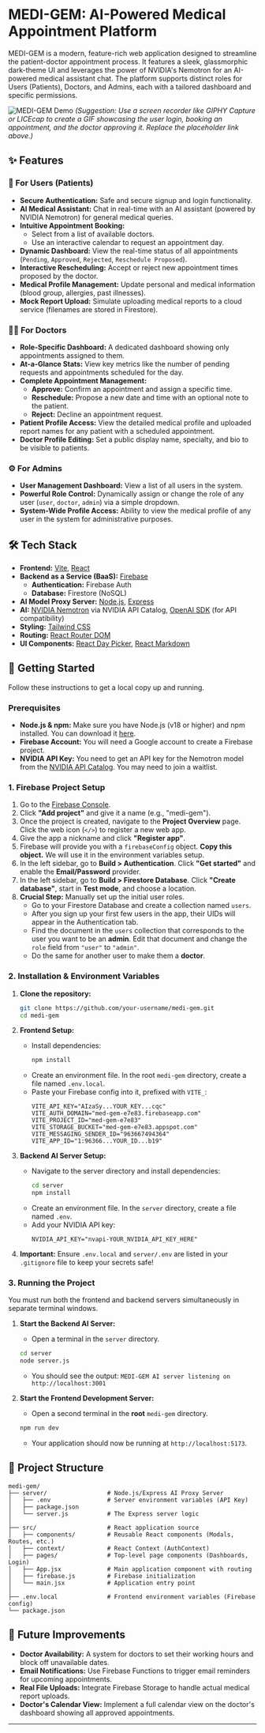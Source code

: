# MEDI-GEM: AI-Powered Medical Appointment Platform

MEDI-GEM is a modern, feature-rich web application designed to streamline the patient-doctor appointment process. It features a sleek, glassmorphic dark-theme UI and leverages the power of NVIDIA's Nemotron for an AI-powered medical assistant chat. The platform supports distinct roles for Users (Patients), Doctors, and Admins, each with a tailored dashboard and specific permissions.

![MEDI-GEM Demo](https://placehold.co/800x450/000000/FFFFFF/png?text=Replace+this+with+a+GIF+of+your+app!)
*(Suggestion: Use a screen recorder like GIPHY Capture or LICEcap to create a GIF showcasing the user login, booking an appointment, and the doctor approving it. Replace the placeholder link above.)*

## ✨ Features

### 👤 For Users (Patients)
*   **Secure Authentication:** Safe and secure signup and login functionality.
*   **AI Medical Assistant:** Chat in real-time with an AI assistant (powered by NVIDIA Nemotron) for general medical queries.
*   **Intuitive Appointment Booking:**
    *   Select from a list of available doctors.
    *   Use an interactive calendar to request an appointment day.
*   **Dynamic Dashboard:** View the real-time status of all appointments (`Pending`, `Approved`, `Rejected`, `Reschedule Proposed`).
*   **Interactive Rescheduling:** Accept or reject new appointment times proposed by the doctor.
*   **Medical Profile Management:** Update personal and medical information (blood group, allergies, past illnesses).
*   **Mock Report Upload:** Simulate uploading medical reports to a cloud service (filenames are stored in Firestore).

### 👨‍⚕️ For Doctors
*   **Role-Specific Dashboard:** A dedicated dashboard showing only appointments assigned to them.
*   **At-a-Glance Stats:** View key metrics like the number of pending requests and appointments scheduled for the day.
*   **Complete Appointment Management:**
    *   **Approve:** Confirm an appointment and assign a specific time.
    *   **Reschedule:** Propose a new date and time with an optional note to the patient.
    *   **Reject:** Decline an appointment request.
*   **Patient Profile Access:** View the detailed medical profile and uploaded report names for any patient with a scheduled appointment.
*   **Doctor Profile Editing:** Set a public display name, specialty, and bio to be visible to patients.

### ⚙️ For Admins
*   **User Management Dashboard:** View a list of all users in the system.
*   **Powerful Role Control:** Dynamically assign or change the role of any user (`user`, `doctor`, `admin`) via a simple dropdown.
*   **System-Wide Profile Access:** Ability to view the medical profile of any user in the system for administrative purposes.

## 🛠️ Tech Stack

*   **Frontend:** [Vite](https://vitejs.dev/), [React](https://reactjs.org/)
*   **Backend as a Service (BaaS):** [Firebase](https://firebase.google.com/)
    *   **Authentication:** Firebase Auth
    *   **Database:** Firestore (NoSQL)
*   **AI Model Proxy Server:** [Node.js](https://nodejs.org/), [Express](https://expressjs.com/)
*   **AI:** [NVIDIA Nemotron](https://developer.nvidia.com/nemotron-3-8b) via NVIDIA API Catalog, [OpenAI SDK](https://www.npmjs.com/package/openai) (for API compatibility)
*   **Styling:** [Tailwind CSS](https://tailwindcss.com/)
*   **Routing:** [React Router DOM](https://reactrouter.com/)
*   **UI Components:** [React Day Picker](https://react-day-picker.js.org/), [React Markdown](https://github.com/remarkjs/react-markdown)

## 🚀 Getting Started

Follow these instructions to get a local copy up and running.

### Prerequisites

*   **Node.js & npm:** Make sure you have Node.js (v18 or higher) and npm installed. You can download it [here](https://nodejs.org/).
*   **Firebase Account:** You will need a Google account to create a Firebase project.
*   **NVIDIA API Key:** You need to get an API key for the Nemotron model from the [NVIDIA API Catalog](https://build.nvidia.com/explore/discover). You may need to join a waitlist.

### 1. Firebase Project Setup

1.  Go to the [Firebase Console](https://console.firebase.google.com/).
2.  Click **"Add project"** and give it a name (e.g., "medi-gem").
3.  Once the project is created, navigate to the **Project Overview** page. Click the web icon (`</>`) to register a new web app.
4.  Give the app a nickname and click **"Register app"**.
5.  Firebase will provide you with a `firebaseConfig` object. **Copy this object.** We will use it in the environment variables setup.
6.  In the left sidebar, go to **Build > Authentication**. Click **"Get started"** and enable the **Email/Password** provider.
7.  In the left sidebar, go to **Build > Firestore Database**. Click **"Create database"**, start in **Test mode**, and choose a location.
8.  **Crucial Step:** Manually set up the initial user roles.
    *   Go to your Firestore Database and create a collection named `users`.
    *   After you sign up your first few users in the app, their UIDs will appear in the Authentication tab.
    *   Find the document in the `users` collection that corresponds to the user you want to be an **admin**. Edit that document and change the `role` field from `"user"` to `"admin"`.
    *   Do the same for another user to make them a **doctor**.

### 2. Installation & Environment Variables

1.  **Clone the repository:**
    ```bash
    git clone https://github.com/your-username/medi-gem.git
    cd medi-gem
    ```

2.  **Frontend Setup:**
    *   Install dependencies:
        ```bash
        npm install
        ```
    *   Create an environment file. In the root `medi-gem` directory, create a file named `.env.local`.
    *   Paste your Firebase config into it, prefixed with `VITE_`:
        ```.env
        VITE_API_KEY="AIzaSy...YOUR_KEY...cqc"
        VITE_AUTH_DOMAIN="med-gem-e7e83.firebaseapp.com"
        VITE_PROJECT_ID="med-gem-e7e83"
        VITE_STORAGE_BUCKET="med-gem-e7e83.appspot.com"
        VITE_MESSAGING_SENDER_ID="963667494364"
        VITE_APP_ID="1:96366...YOUR_ID...b19"
        ```

3.  **Backend AI Server Setup:**
    *   Navigate to the server directory and install dependencies:
        ```bash
        cd server
        npm install
        ```
    *   Create an environment file. In the `server` directory, create a file named `.env`.
    *   Add your NVIDIA API key:
        ```.env
        NVIDIA_API_KEY="nvapi-YOUR_NVIDIA_API_KEY_HERE"
        ```

4.  **Important:** Ensure `.env.local` and `server/.env` are listed in your `.gitignore` file to keep your secrets safe!

### 3. Running the Project

You must run both the frontend and backend servers simultaneously in separate terminal windows.

1.  **Start the Backend AI Server:**
    *   Open a terminal in the `server` directory.
    ```bash
    cd server
    node server.js
    ```
    *   You should see the output: `MEDI-GEM AI server listening on http://localhost:3001`

2.  **Start the Frontend Development Server:**
    *   Open a second terminal in the **root** `medi-gem` directory.
    ```bash
    npm run dev
    ```
    *   Your application should now be running at `http://localhost:5173`.

## 📂 Project Structure

```
medi-gem/
├── server/                 # Node.js/Express AI Proxy Server
│   ├── .env                # Server environment variables (API Key)
│   ├── package.json
│   └── server.js           # The Express server logic
│
├── src/                    # React application source
│   ├── components/         # Reusable React components (Modals, Routes, etc.)
│   ├── context/            # React Context (AuthContext)
│   ├── pages/              # Top-level page components (Dashboards, Login)
│   ├── App.jsx             # Main application component with routing
│   ├── firebase.js         # Firebase initialization
│   └── main.jsx            # Application entry point
│
├── .env.local              # Frontend environment variables (Firebase config)
└── package.json
```

## 🔮 Future Improvements

*   **Doctor Availability:** A system for doctors to set their working hours and block off unavailable dates.
*   **Email Notifications:** Use Firebase Functions to trigger email reminders for upcoming appointments.
*   **Real File Uploads:** Integrate Firebase Storage to handle actual medical report uploads.
*   **Doctor's Calendar View:** Implement a full calendar view on the doctor's dashboard showing all approved appointments.

---